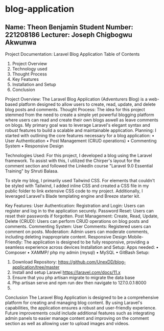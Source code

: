 # blog-application
Name: Theon Benjamin
Student Number: 221208186
Lecturer: Joseph Chigbogwu Akwunwa
--------------------------------------------------------------------
Project Documentation: Laravel Blog Application
Table of Contents
1.	Project Overview
2.	Technology used
3.	Thought Process
4.	Key Features
5.	Installation and Setup
6.	Conclusion

Project Overview:
The Laravel Blog Application (Adventurers Blog) is a web-based platform designed to allow users to create, read, update, and delete blog posts and comments. 
Thought Process:
The idea for this project stemmed from the need to create a simple yet powerful blogging platform where users can read and create their own blogs aswell as leave comments on blogs. My primary goal was to leverage Laravel's elegant syntax and robust features to build a scalable and maintainable application.
Planning:
I started with outlining the core features necessary for a blog application:
•	User Authentication
•	Post Management (CRUD operations)
•	Commenting System
•	Responsive Design



Technologies Used:
For this project, I developed a blog using the Laravel framework. To assist with this, I utilized the Chirper's layout for the comment section and followed the LinkedIn course "Laravel 9.0 Essential Training" by Shruti Balasa.

To style my blog, I primarily used Tailwind CSS. For elements that couldn't be styled with Tailwind, I added inline CSS and created a CSS file in my public folder to link extensive CSS code to my project. Additionally, I leveraged Laravel's Blade templating engine and Breeze starter kit.

Key Features:
User Authentication:
Registration and Login: Users can register and log in to the application securely.
Password Reset: Users can reset their passwords if forgotten.
Post Management:
Create, Read, Update, Delete (CRUD): Users can perform CRUD operations on blog posts and comments.
Commenting System:
User Comments: Registered users can comment on posts.
Moderation: Admin users can moderate comments, including deleting inappropriate content.
Responsive Design
Mobile-Friendly: The application is designed to be fully responsive, providing a seamless experience across devices
Installation and Setup:
Apps needed:
•	Composer
•	XAMMP/ php my admin (mysql)
•	MySQL
•	GitBash
Setup:
1.	Download Repository:
https://github.com/UnexDD/blog-application/tree/master
2.	Install and setup Laravel
https://laravel.com/docs/11.x
3.	Ensure that you php artisan migrate to migrate the data base 
4.	Php artisan serve and npm run dev then navigate to 127.0.0.1:8000
5.	
Conclusion
The Laravel Blog Application is designed to be a comprehensive platform for creating and managing blog content. By using Laravel's capabilities, the application ensures a robust and user-friendly experience. Future improvements could include additional features such as integrating admin panels to easier manage content and improving on the comment section as well as allowing user to upload images and videos.
